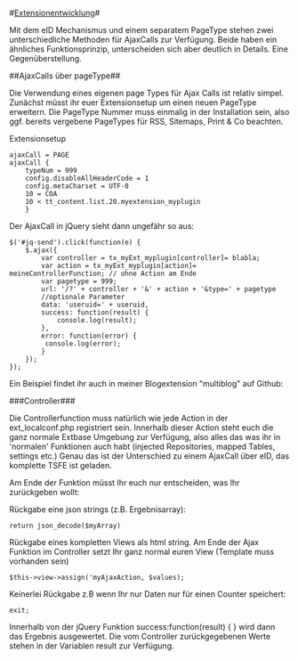 #[Extensionentwicklung](0100%20Index.markdown)#

Mit dem eID Mechanismus und einem separatem PageType stehen zwei unterschiedliche Methoden für AjaxCalls zur Verfügung. 
Beide haben ein ähnliches Funktionsprinzip, unterscheiden sich aber deutlich in Details. Eine Gegenüberstellung.


##AjaxCalls über pageType##

Die Verwendung eines eigenen page Types für Ajax Calls ist relativ simpel. Zunächst müsst ihr euer Extensionsetup um einen neuen PageType erweitern. Die PageType Nummer muss einmalig in der Installation sein, also ggf. bereits vergebene PageTypes für RSS, Sitemaps, Print & Co beachten. 

Extensionsetup

````
ajaxCall = PAGE
ajaxCall {
    typeNum = 999
    config.disableAllHeaderCode = 1
    config.metaCharset = UTF-8
    10 = COA
    10 < tt_content.list.20.myextension_myplugin
    }
````
    

Der AjaxCall in jQuery sieht dann ungefähr so aus: 

````
$('#jq-send').click(function(e) {
    $.ajax({
        var controller = tx_myExt_myplugin[controller]= blabla;
        var action = tx_myExt_myplugin[action]= meineControllerFunction; // ohne Action am Ende
        var pagetype = 999;
        url: '/?' + controller + '&' + action + '&type=' + pagetype
        //optionale Parameter
        data: 'useruid=' + useruid,
        success: function(result) {
            console.log(result);
        },
        error: function(error) {
         console.log(error);
        }
    });
});
````
 Ein Beispiel findet ihr auch in meiner Blogextension "multiblog" auf Github: 
 
###Controller###
 
Die Controllerfunction muss natürlich wie jede Action in der ext_localconf.php registriert sein. Innerhalb dieser Action steht euch die ganz normale Extbase Umgebung zur Verfügung, also alles das was ihr in 'normalen' Funktionen auch habt (injected Repositories, mapped Tables, settings etc.) Genau das ist der Unterschied zu einem AjaxCall über eID, das komplette TSFE ist geladen.
 
Am Ende der Funktion müsst Ihr euch nur entscheiden, was Ihr zurückgeben wollt:

Rückgabe eine json strings (z.B. Ergebnisarray):

    return json_decode($myArray)


Rückgabe eines kompletten Views als html string.
Am Ende der Ajax Funktion im Controller setzt Ihr ganz normal euren View (Template muss vorhanden sein)

    $this->view->assign('myAjaxAction, $values);
    
Keinerlei Rückgabe
z.B wenn Ihr nur Daten nur für einen Counter speichert:
    
    exit;
    
    
Innerhalb von der jQuery Funktion success:function(result) { } wird dann das Ergebnis ausgewertet. Die vom Controller  zurückgegebenen Werte stehen in der Variablen result zur Verfügung.

